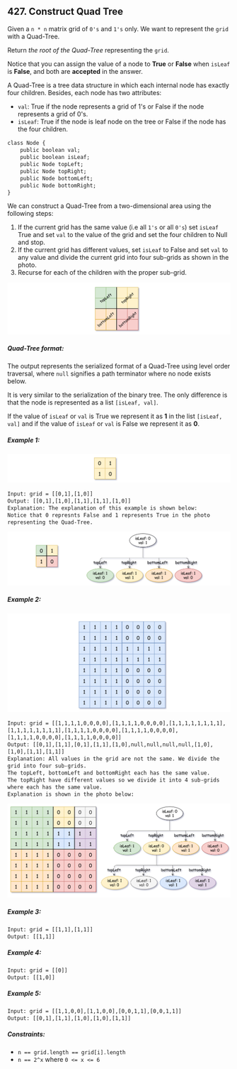 ## 427. Construct Quad Tree

Given a ```n * n``` matrix grid of ```0's``` and ```1's``` only. We want to represent the ```grid``` with a Quad-Tree.

Return *the root of the Quad-Tree* representing the ```grid```.

Notice that you can assign the value of a node to **True** or **False** when ```isLeaf``` is **False**, and both are **accepted** in the answer.

A Quad-Tree is a tree data structure in which each internal node has exactly four children. Besides, each node has two attributes:

* ```val```: True if the node represents a grid of 1's or False if the node represents a grid of 0's.
* ```isLeaf```: True if the node is leaf node on the tree or False if the node has the four children.

```
class Node {
    public boolean val;
    public boolean isLeaf;
    public Node topLeft;
    public Node topRight;
    public Node bottomLeft;
    public Node bottomRight;
}
```
We can construct a Quad-Tree from a two-dimensional area using the following steps:

1. If the current grid has the same value (i.e all ```1's``` or all ```0's```) set ```isLeaf``` True and set ```val``` to the value of the grid and set the four children to Null and stop.
1. If the current grid has different values, set ```isLeaf``` to False and set ```val``` to any value and divide the current grid into four sub-grids as shown in the photo.
1. Recurse for each of the children with the proper sub-grid.

![Subgrids](images/subgrids.png)

##### Quad-Tree format:

The output represents the serialized format of a Quad-Tree using level order traversal, where ```null``` signifies a path terminator where no node exists below.

It is very similar to the serialization of the binary tree. The only difference is that the node is represented as a list ```[isLeaf, val]```.

If the value of ```isLeaf``` or ```val``` is True we represent it as **1** in the list ```[isLeaf, val]``` and if the value of ```isLeaf``` or ```val``` is False we represent it as **0**.

##### Example 1:

![Example 1](images/example1.png)

```
Input: grid = [[0,1],[1,0]]
Output: [[0,1],[1,0],[1,1],[1,1],[1,0]]
Explanation: The explanation of this example is shown below:
Notice that 0 represnts False and 1 represents True in the photo representing the Quad-Tree.
```

![Description 1](images/description1.png)

##### Example 2:

![Example 2](images/example2.png)

```
Input: grid = [[1,1,1,1,0,0,0,0],[1,1,1,1,0,0,0,0],[1,1,1,1,1,1,1,1],[1,1,1,1,1,1,1,1],[1,1,1,1,0,0,0,0],[1,1,1,1,0,0,0,0],[1,1,1,1,0,0,0,0],[1,1,1,1,0,0,0,0]]
Output: [[0,1],[1,1],[0,1],[1,1],[1,0],null,null,null,null,[1,0],[1,0],[1,1],[1,1]]
Explanation: All values in the grid are not the same. We divide the grid into four sub-grids.
The topLeft, bottomLeft and bottomRight each has the same value.
The topRight have different values so we divide it into 4 sub-grids where each has the same value.
Explanation is shown in the photo below:
```

![Description 2](images/description2.png)

##### Example 3:
```
Input: grid = [[1,1],[1,1]]
Output: [[1,1]]
```
##### Example 4:
```
Input: grid = [[0]]
Output: [[1,0]]
```
##### Example 5:
```
Input: grid = [[1,1,0,0],[1,1,0,0],[0,0,1,1],[0,0,1,1]]
Output: [[0,1],[1,1],[1,0],[1,0],[1,1]]
```

##### Constraints:

* ```n == grid.length == grid[i].length```
* ```n == 2^x``` where ```0 <= x <= 6```